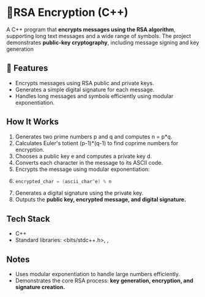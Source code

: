 # 🔐RSA Encryption (C++)
A C++ program that **encrypts messages using the RSA algorithm**, supporting long text messages and a wide range of symbols. The project demonstrates **public-key cryptography**, including message signing and key generation

## 🚀 Features
* Encrypts messages using RSA public and private keys.
* Generates a simple digital signature for each message.
* Handles long messages and symbols efficiently using modular exponentiation.


## How It Works
1. Generates two prime numbers p and q and computes n = p*q.
2. Calculates Euler's totient (p-1)*(q-1) to find coprime numbers for encryption.
3. Chooses a public key e and computes a private key d.
4. Converts each character in the message to its ASCII code.
5. Encrypts the message using modular exponentiation:
6. ```cpp
   encrypted_char = (ascii_char^e) % n
7. Generates a digital signature using the private key.
8. Outputs the **public key, encrypted message, and digital signature.**

## Tech Stack
* C++
* Standard libraries: <bits/stdc++.h>, <iostream>, <vector>

## Notes
* Uses modular exponentiation to handle large numbers efficiently.
* Demonstrates the core RSA process: **key generation, encryption, and signature creation.**

